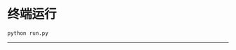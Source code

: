 # 终端运行

```shell
python run.py
```
******************************************************************************************************************************************************************************************************************************************************************************************************************************************************************************************************************************************************************************************